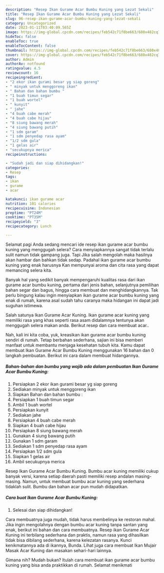 ```yaml
---
description: "Resep Ikan Gurame Acar Bumbu Kuning yang Lezat Sekali"
title: "Resep Ikan Gurame Acar Bumbu Kuning yang Lezat Sekali"
slug: 96-resep-ikan-gurame-acar-bumbu-kuning-yang-lezat-sekali
category: Uncategorized
date: 2023-01-11T03:40:09.565Z
image: https://img-global.cpcdn.com/recipes/feb542c71f8be663/680x482cq70/ikan-gurame-acar-bumbu-kuning-foto-resep-utama.jpg
hideToc: false
enableToc: true
enableTocContent: false
thumbnail: https://img-global.cpcdn.com/recipes/feb542c71f8be663/680x482cq70/ikan-gurame-acar-bumbu-kuning-foto-resep-utama.jpg
cover: https://img-global.cpcdn.com/recipes/feb542c71f8be663/680x482cq70/ikan-gurame-acar-bumbu-kuning-foto-resep-utama.jpg
author: Admin
authorAv: notfound
ratingvalue: 4.5
reviewcount: 16
recipeingredient:
- "2 ekor ikan gurami besar yg siap goreng"
- " minyak untuk menggoreng ikan"
- " Bahan dan bahan bumbu "
- "1 buah timun segar"
- "1 buah wortel"
- " kunyit"
- " jahe"
- "4 buah cabe merah"
- "4 buah cabe hijau"
- "8 siung bawang merah"
- "4 siung bawang putih"
- "1 sdm garam"
- "1 sdm penyedap rasa ayam"
- "1/2 sdm gula"
- "1 gelas air"
- "secukupnya merica"
recipeinstructions:

- "Sudah jadi dan siap dihidangkan!"
categories:
- Resep
tags:
- ikan
- gurame
- acar

katakunci: ikan gurame acar 
nutrition: 101 calories
recipecuisine: Indonesian
preptime: "PT24M"
cooktime: "PT35M"
recipeyield: "3"
recipecategory: Lunch

---
```



Selamat pagi Anda sedang mencari ide resep ikan gurame acar bumbu kuning yang menggugah selera? Cara menyiapkannya sangat tidak terlalu sulit namun tidak gampang juga. Tapi Jika salah mengolah maka hasilnya akan hambar dan bahkan tidak sedap. Padahal ikan gurame acar bumbu kuning yang enak harusnya Kan mempunyai aroma dan cita rasa yang dapat memancing selera kita.


Banyak hal yang sedikit banyak mempengaruhi kualitas rasa dari ikan gurame acar bumbu kuning, pertama dari jenis bahan, selanjutnya pemilihan bahan segar dan bagus, hingga cara membuat dan menghidangkannya. Tak perlu bingung kalau ingin menyiapkan ikan gurame acar bumbu kuning yang enak di rumah, karena asal sudah tahu caranya maka hidangan ini dapat jadi suguhan istimewa.

Salah satunya Ikan Gurame Acar Kuning. Ikan gurame acar kuning yang memiliki rasa yang khas seperti rasa asam didalamnya tentunya akan menggugah selera makan anda. Berikut resep dan cara membuat acar..


Nah, kali ini kita coba, yuk, kreasikan ikan gurame acar bumbu kuning sendiri di rumah. Tetap berbahan sederhana, sajian ini bisa memberi manfaat untuk membantu menjaga kesehatan tubuh kita. Kamu dapat membuat Ikan Gurame Acar Bumbu Kuning menggunakan 16 bahan dan 0 langkah pembuatan. Berikut ini cara dalam membuat hidangannya.

<!--inarticleads1-->

##### Bahan-bahan dan bumbu yang wajib ada dalam pembuatan Ikan Gurame Acar Bumbu Kuning:

1. Persiapkan 2 ekor ikan gurami besar yg siap goreng
1. Sediakan  minyak untuk menggoreng ikan
1. Siapkan  Bahan dan bahan bumbu :
1. Persiapkan 1 buah timun segar
1. Ambil 1 buah wortel
1. Persiapkan  kunyit
1. Sediakan  jahe
1. Persiapkan 4 buah cabe merah
1. Siapkan 4 buah cabe hijau
1. Persiapkan 8 siung bawang merah
1. Gunakan 4 siung bawang putih
1. Gunakan 1 sdm garam
1. Sediakan 1 sdm penyedap rasa ayam
1. Persiapkan 1/2 sdm gula
1. Siapkan 1 gelas air
1. Ambil secukupnya merica


Resep Ikan Gurame Acar Bumbu Kuning. Bumbu acar kuning memiliki cukup banyak versi, karena setiap daerah pasti memiliki resep andalan masing-masing. Namun, untuk membuat bumbu acar kuning yang sederhana tidaklah sulit. Bumbu dan bahan acar pun mudah didapatkan. 

<!--inarticleads2-->

##### Cara buat Ikan Gurame Acar Bumbu Kuning:


1. Selesai dan siap dihidangkan!

Cara membuatnya juga mudah, tidak harus membelinya ke restoran mahal. Jika ingin mengolahnya dengan bumbu acar kuning tanpa santan yang enak, berikut ini bahan dan cara membuatnya. Resep ikan Gurame Acar Kuning ini terbilang sederhana dan praktis, namun rasa yang dihasilkan tidak bisa dibilang sederhana, karena kelezatan rasanya. Kunci kenikmatannya ada di ikannya, Bunda. Lihat juga cara membuat Ikan Mujair Masak Acar Kuning dan masakan sehari-hari lainnya. 

Gimana nih? Mudah bukan? Itulah cara membuat ikan gurame acar bumbu kuning yang bisa anda praktikkan di rumah. Selamat menikmati
